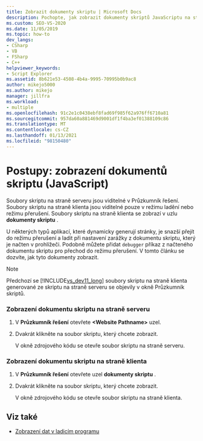 ```yaml
---
title: Zobrazit dokumenty skriptu | Microsoft Docs
description: Pochopte, jak zobrazit dokumenty skriptů JavaScriptu na straně serveru v aplikaci Visual Studio pomocí Průzkumník řešení.
ms.custom: SEO-VS-2020
ms.date: 11/05/2019
ms.topic: how-to
dev_langs:
- CSharp
- VB
- FSharp
- C++
helpviewer_keywords:
- Script Explorer
ms.assetid: 8b621e53-4508-4b4a-9995-70995b0b9ac8
author: mikejo5000
ms.author: mikejo
manager: jillfra
ms.workload:
- multiple
ms.openlocfilehash: 91c2e1c0438ebf8fad69f985f62a976ff6710a81
ms.sourcegitcommit: 957da60a881469d9001df1f4ba3ef01388109c86
ms.translationtype: MT
ms.contentlocale: cs-CZ
ms.lasthandoff: 01/13/2021
ms.locfileid: "98150480"
---
```

# <a name="how-to-view-script-documents-javascript"></a>Postupy: zobrazení dokumentů skriptu (JavaScript)

Soubory skriptu na straně serveru jsou viditelné v Průzkumník řešení. Soubory skriptu na straně klienta jsou viditelné pouze v režimu ladění nebo režimu přerušení. Soubory skriptu na straně klienta se zobrazí v uzlu **dokumenty skriptu** .

U některých typů aplikací, které dynamicky generují stránky, je snazší přejít do režimu přerušení a ladit při nastavení zarážky z dokumentu skriptu, který je načten v prohlížeči. Podobně můžete přidat `debugger` příkaz z načteného dokumentu skriptu pro přechod do režimu přerušení. V tomto článku se dozvíte, jak tyto dokumenty zobrazit.

> [!NOTE]
> Předchozí se [!INCLUDE[vs_dev11_long](../data-tools/includes/vs_dev11_long_md.md)] soubory skriptu na straně klienta generované ze skriptu na straně serveru se objevily v okně Průzkumník skriptů.

### <a name="to-view-a-server-side-script-document"></a>Zobrazení dokumentu skriptu na straně serveru

1. V **Průzkumník řešení** otevřete **\<Website Pathname>** uzel.

2. Dvakrát klikněte na soubor skriptu, který chcete zobrazit.

     V okně zdrojového kódu se otevře soubor skriptu na straně serveru.

### <a name="to-view-a-client-side-script-document"></a>Zobrazení dokumentu skriptu na straně klienta

1. V **Průzkumník řešení** otevřete uzel **dokumenty skriptu** .

2. Dvakrát klikněte na soubor skriptu, který chcete zobrazit.

     V okně zdrojového kódu se otevře soubor skriptu na straně klienta.

## <a name="see-also"></a>Viz také
- [Zobrazení dat v ladicím programu](../debugger/viewing-data-in-the-debugger.md)